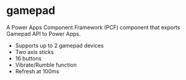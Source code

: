 # gamepad

A Power Apps Component Framework (PCF) component that exports Gamepad API to Power Apps.

* Supports up to 2 gamepad devices
* Two axis sticks
* 16 buttons
* Vibrate/Rumble function
* Refresh at 100ms
